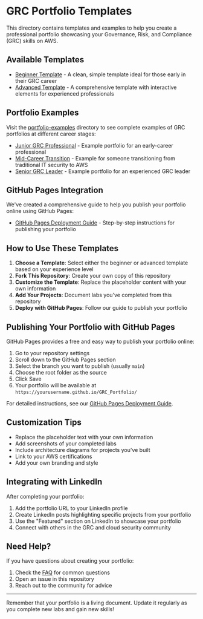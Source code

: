 # GRC Portfolio Templates

This directory contains templates and examples to help you create a professional portfolio showcasing your Governance, Risk, and Compliance (GRC) skills on AWS.

## Available Templates

- [Beginner Template](beginner-template.md) - A clean, simple template ideal for those early in their GRC career
- [Advanced Template](advanced-template.md) - A comprehensive template with interactive elements for experienced professionals

## Portfolio Examples

Visit the [portfolio-examples](portfolio-examples/) directory to see complete examples of GRC portfolios at different career stages:

- [Junior GRC Professional](portfolio-examples/junior-grc-portfolio.md) - Example portfolio for an early-career professional
- [Mid-Career Transition](portfolio-examples/mid-career-transition-portfolio.md) - Example for someone transitioning from traditional IT security to AWS
- [Senior GRC Leader](portfolio-examples/senior-grc-portfolio.md) - Example portfolio for an experienced GRC leader

## GitHub Pages Integration

We've created a comprehensive guide to help you publish your portfolio online using GitHub Pages:

- [GitHub Pages Deployment Guide](github-pages-guide.md) - Step-by-step instructions for publishing your portfolio

## How to Use These Templates

1. **Choose a Template**: Select either the beginner or advanced template based on your experience level
2. **Fork This Repository**: Create your own copy of this repository
3. **Customize the Template**: Replace the placeholder content with your own information
4. **Add Your Projects**: Document labs you've completed from this repository
5. **Deploy with GitHub Pages**: Follow our guide to publish your portfolio

## Publishing Your Portfolio with GitHub Pages

GitHub Pages provides a free and easy way to publish your portfolio online:

1. Go to your repository settings
2. Scroll down to the GitHub Pages section
3. Select the branch you want to publish (usually `main`)
4. Choose the root folder as the source
5. Click Save
6. Your portfolio will be available at `https://yourusername.github.io/GRC_Portfolio/`

For detailed instructions, see our [GitHub Pages Deployment Guide](github-pages-guide.md).

## Customization Tips

- Replace the placeholder text with your own information
- Add screenshots of your completed labs
- Include architecture diagrams for projects you've built
- Link to your AWS certifications
- Add your own branding and style

## Integrating with LinkedIn

After completing your portfolio:

1. Add the portfolio URL to your LinkedIn profile
2. Create LinkedIn posts highlighting specific projects from your portfolio
3. Use the "Featured" section on LinkedIn to showcase your portfolio
4. Connect with others in the GRC and cloud security community

## Need Help?

If you have questions about creating your portfolio:

1. Check the [FAQ](../resources/portfolio-faq.md) for common questions
2. Open an issue in this repository
3. Reach out to the community for advice

---

Remember that your portfolio is a living document. Update it regularly as you complete new labs and gain new skills! 